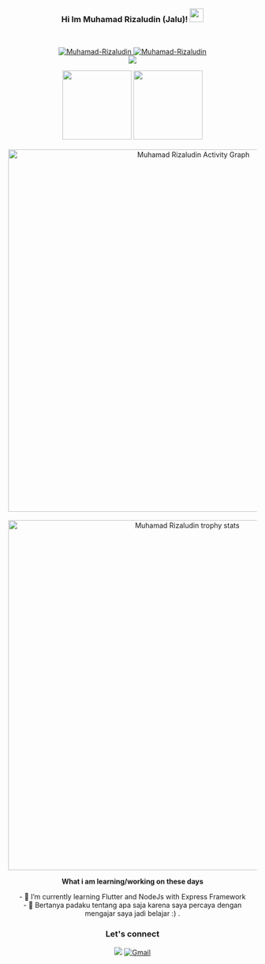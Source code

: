 <h3 align="center">
  Hi Im Muhamad Rizaludin (Jalu)!
  <img src="https://media.giphy.com/media/hvRJCLFzcasrR4ia7z/giphy.gif" width="28">
</h3> <br/>
<p align="center">
  	<a href="https://github.com/Muhamad-Rizaludin">
		<img src="https://komarev.com/ghpvc/?username=Muhamad-Rizaludin&label=Profile%20views&color=0e75b6&style=flat" alt="Muhamad-Rizaludin" />
	</a>
	<a href="https://github.com/Muhamad-Rizaludin">
		<img src="https://img.shields.io/github/followers/Muhamad-Rizaludin?label=Followers" alt="Muhamad-Rizaludin" />
	</a><br/>
  <a href="https://github.com/Muhamad-Rizaludin/"><img src="https://readme-typing-svg.herokuapp.com?color=8B64FF&center=true&vCenter=true&lines=Fullstack+Engineer+at+BIGIO;Berusaha+Menjadi+Lebih+Baik;"></a>
</p>

<p align='center'>
      <a href="https://github.com/Muhamad-Rizaludin/"><img src="https://github-readme-stats.vercel.app/api/top-langs/?username=Muhamad-Rizaludin&layout=compact&icon_color=fff&title_color=fff&text_color=fff&bg_color=8B64FF" height=140 /></a>
        <a href="https://github.com/Muhamad-Rizaludin/">  <img src="https://github-readme-stats.vercel.app/api?username=Muhamad-Rizaludin&hide=contribs,prs&show_icons=true&hide_border=true&title_color=fff&text_color=fff&icon_color=fff&bg_color=8B64FF" height='140' /></a><br/><br/>
       <a href="https://github.com/Muhamad-Rizaludin/"><img width="735px" alt="Muhamad Rizaludin Activity Graph" src="https://activity-graph.herokuapp.com/graph?username=Muhamad-Rizaludin&theme=github&line=8B64FF&point=d62976" /></a><br/><br/>
       <a href="https://github.com/Muhamad-Rizaludin">
   <img align="center" width="710px" src="https://github-profile-trophy.vercel.app/?username=Muhamad-Rizaludifn&column=7" alt="Muhamad Rizaludin trophy stats"/>
   </a><br/>
</p>

<div align='center'>
     <p><strong>What i am learning/working on these days</strong></p>
    - 🌱 I’m currently learning Flutter and NodeJs with Express Framework</br>
    - 💬 Bertanya padaku tentang apa saja karena saya percaya dengan mengajar saya jadi belajar :) .</br>
</div>
<h3 align='center'>Let's connect</h3>
<p align='center'>
    <a href="https://www.linkedin.com/in/muhamad-rizaludin-754b821aa/?utm_source=Linkedln_MuhamadRizaludin" target="blank">
      <img src="https://img.shields.io/badge/Muhamad_Rizaludin-30302f?style=flat&logo=linkedin" /></a>
    <a href="mailto:muhamadrizaludin24@gmail.com.com"><img img src="https://img.shields.io/badge/gmail-%23EA4335.svg?style=plastic&logo=gmail&logoColor=white" alt="Gmail"/></a>
</p>

